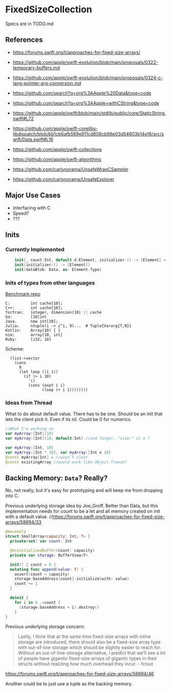 # FixedSizeCollection

Specs are in TODO.md

## References
- https://forums.swift.org/t/approaches-for-fixed-size-arrays/
- https://github.com/apple/swift-evolution/blob/main/proposals/0322-temporary-buffers.md
- https://github.com/apple/swift-evolution/blob/main/proposals/0324-c-lang-pointer-arg-conversion.md

- https://github.com/search?q=org%3AApple%20Data&type=code
- https://github.com/search?q=org%3AApple+withCString&type=code
- https://github.com/apple/swift/blob/main/stdlib/public/core/StaticString.swift#L72
- https://github.com/apple/swift-corelibs-libdispatch/blob/bb1cb6afb589e911cd808cb98e03d54603b14e16/src/swift/Data.swift#L16
- https://github.com/apple/swift-collections
- https://github.com/apple/swift-algorithms
- https://github.com/carlynorama/UnsafeWrapCSampler
- https://github.com/carlynorama/UnsafeExplorer

## Major Use Cases

- Interfacing with C
- Speed? 
- ??? 

## Inits

### Currently Implemented

```swift
    init(_ count:Int, default d:Element, initializer:() -> [Element] = { [] }) 
    init(initializer:() -> [Element])
    init(dataBlob: Data, as: Element.Type)
```

### Inits of types from other languages

[Benchmark repo](https://github.com/jabbalaci/SpeedTests) 
```text
C:         int cache[10];
C++:       int cache[10];
fortran:   integer, dimension(10) :: cache
Go:        [10]int
Java.      new int[10];
Julia:     ntuple(i -> i^i, 9)...  # Tuple{Vararg{T,N}}
Kotlin:    Array(10) { }
nim:       array[10, int]
Ruby:      [i32; 10]
```

Scheme:
```
  (list->vector
    (cons
      0
      (let loop ((i 1))
        (if (> i 10)
          '()
          (cons (expt i i)
                (loop (+ i 1))))))))
```

### Ideas from Thread

What to do about default value. There has to be one. Should be an init that lets the client pick it. Even if its nil. Could be 0 for numerics. 

```swift
//What I'm working on.
var myArray:[Int](10)
var myArray:[Int](10, default:Int) //and longer, "size:" is a ? 

var myArray:[Int, 10]
var myArray:[Int * 10], var myArray:[Int x 10]
@const myArray[Int] = //wasn't clear
@const existingArray //would work like Object.freeze?
```

## Backing Memory: `Data`? Really?

No, not really, but it's easy for prototyping and will keep me from dropping into C.

Previous underlying storage idea by Joe_Groff. Better than Data, but this implementation needs for count to be a let and all memory created on init with a default value.
//https://forums.swift.org/t/approaches-for-fixed-size-arrays/58894/33

```swift
@moveonly
struct SmallArray<capacity: Int, T> {
  private(set) var count: Int

  @UninitializedBuffer(count: capacity)
  private var storage: BufferView<T>

  init() { count = 0 }
  mutating func append(value: T) {
    assert(count < capacity)
    storage.baseAddress[count].initialize(with: value)
    count += 1
  }

  deinit {
    for i in 0..<count {
      (storage.baseAddress + i).destroy()
    }
}
```

Previous underlying storage concern: 

> Lastly, I think that at the same time fixed-size arrays with inline storage are introduced, there should also be a fixed-size array type with out-of-line storage which should be slightly easier to reach for. Without an out-of-line-storage alternative, I predict that we'll see a lot of people have gigantic fixed-size arrays of gigantic types in their structs without realizing how much overhead they incur. - fclout

https://forums.swift.org/t/approaches-for-fixed-size-arrays/58894/46


Another could be to just use a tuple as the backing memory.
